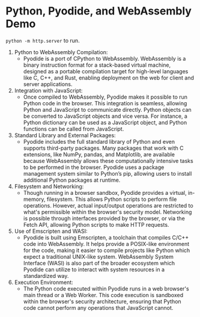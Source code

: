 # Python, Pyodide, and WebAssembly Demo

`python -m http.server` to run.

1. Python to WebAssembly Compilation:
    * Pyodide is a port of CPython to WebAssembly. WebAssembly is a binary instruction format for a stack-based virtual machine, designed as a portable compilation target for high-level languages like C, C++, and Rust, enabling deployment on the web for client and server applications.
2. Integration with JavaScript:
    * Once compiled to WebAssembly, Pyodide makes it possible to run Python code in the browser. This integration is seamless, allowing Python and JavaScript to communicate directly. Python objects can be converted to JavaScript objects and vice versa. For instance, a Python dictionary can be used as a JavaScript object, and Python functions can be called from JavaScript.
3. Standard Library and External Packages:
    * Pyodide includes the full standard library of Python and even supports third-party packages. Many packages that work with C extensions, like NumPy, pandas, and Matplotlib, are available because WebAssembly allows these computationally intensive tasks to be performed in the browser. Pyodide uses a package management system similar to Python’s pip, allowing users to install additional Python packages at runtime.
4. Filesystem and Networking:
    * Though running in a browser sandbox, Pyodide provides a virtual, in-memory, filesystem. This allows Python scripts to perform file operations. However, actual input/output operations are restricted to what's permissible within the browser's security model. Networking is possible through interfaces provided by the browser, or via the Fetch API, allowing Python scripts to make HTTP requests.
5. Use of Emscripten and WASI:
    * Pyodide is built using Emscripten, a toolchain that compiles C/C++ code into WebAssembly. It helps provide a POSIX-like environment for the code, making it easier to compile projects like Python which expect a traditional UNIX-like system. WebAssembly System Interface (WASI) is also part of the broader ecosystem which Pyodide can utilize to interact with system resources in a standardized way.
6. Execution Environment:
    * The Python code executed within Pyodide runs in a web browser's main thread or a Web Worker. This code execution is sandboxed within the browser's security architecture, ensuring that Python code cannot perform any operations that JavaScript cannot.

